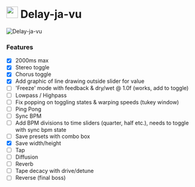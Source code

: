# <img src="https://github.com/lachesis17/Delay-Plugin/assets/78860436/62340ccf-bfd4-40f3-a45f-291f1f91831e" width="30"> Delay-ja-vu

![Delay-ja-vu](https://github.com/lachesis17/Delay-Plugin/assets/78860436/feebd6af-abe9-4265-bd73-a00dc3d752f5)

### Features

- [x] 2000ms max
- [x] Stereo toggle
- [x] Chorus toggle
- [x] Add graphic of line drawing outside slider for value
- [ ] 'Freeze' mode with feedback & dry/wet @ 1.0f (works, add to toggle)
- [ ] Lowpass / Highpass
- [ ] Fix popping on toggling states & warping speeds (tukey window)
- [ ] Ping Pong
- [ ] Sync BPM
- [ ] Add BPM divisions to time sliders (quarter, half etc.), needs to toggle with sync bpm state
- [ ] Save presets with combo box
- [x] Save width/height
- [ ] Tap
- [ ] Diffusion
- [ ] Reverb
- [ ] Tape decacy with drive/detune
- [ ] Reverse (final boss)
